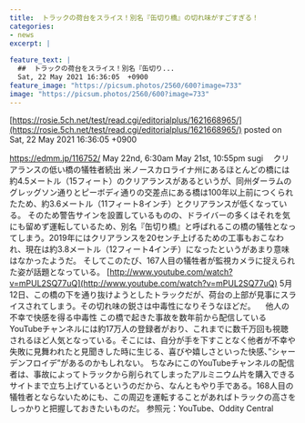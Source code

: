 ```yaml
---
title:  トラックの荷台をスライス！別名『缶切り橋』の切れ味がすごすぎる！  
categories:
- news
excerpt: |
  
feature_text: |
  ##  トラックの荷台をスライス！別名『缶切り...
  Sat, 22 May 2021 16:36:05  +0900
feature_image: "https://picsum.photos/2560/600?image=733"
image: "https://picsum.photos/2560/600?image=733"
---
```


[https://rosie.5ch.net/test/read.cgi/editorialplus/1621668965/](https://rosie.5ch.net/test/read.cgi/editorialplus/1621668965/)
posted on Sat, 22 May 2021 16:36:05  +0900

<!--more-->

https://edmm.jp/116752/ May 22nd, 6:30am May 21st, 10:55pm sugi 　クリアランスの低い橋の犠牲者続出 米ノースカロライナ州にあるほとんどの橋には約4.5メートル（15フィート）のクリアランスがあるというが、同州ダーラムのグレッグソン通りとピーボディ通りの交差点にある橋は100年以上前につくられたため、約3.6メートル（11フィート8インチ）とクリアランスが低くなっている。 そのため警告サインを設置しているものの、ドライバーの多くはそれを気にも留めず運転しているため、別名『缶切り橋』と呼ばれるこの橋の犠牲となってしまう。2019年にはクリアランスを20センチ上げるための工事もおこなわれ、現在は約3.8メートル（12フィート4インチ）になったというがあまり意味はなかったようだ。 そしてこのたび、167人目の犠牲者が監視カメラに捉えられた姿が話題となっている。 [http://www.youtube.com/watch?v=mPUL2SQ77uQ](http://www.youtube.com/watch?v=mPUL2SQ77uQ) 5月12日、この橋の下を通り抜けようとしたトラックだが、荷台の上部が見事にスライスされてしまう。その切れ味の鋭さは中毒性になりそうなほどだ。 　他人の不幸で快感を得る中毒性 この橋で起きた事故を数年前から配信しているYouTubeチャンネルには約17万人の登録者がおり、これまでに数千万回も視聴されるほど人気となっている。そこには、自分が手を下すことなく他者が不幸や失敗に見舞われたと見聞きした時に生じる、喜びや嬉しさといった快感、”シャーデンフロイデ”があるのかもしれない。 ちなみにこのYouTubeチャンネルの配信者は、事故によってトラックから削られてしまったアルミニウム片を購入できるサイトまで立ち上げているというのだから、なんともやり手である。168人目の犠牲者とならないためにも、この周辺を運転することがあればトラックの高さをしっかりと把握しておきたいものだ。 参照元：YouTube、Oddity Central
